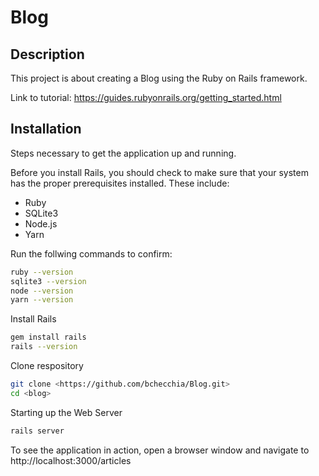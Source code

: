 # Blog

## Description

This project is about creating a Blog using the Ruby on Rails framework. 

Link to tutorial: <https://guides.rubyonrails.org/getting_started.html> 

## Installation

Steps necessary to get the application up and running.

Before you install Rails, you should check to make sure that your system has the proper prerequisites installed. These include:

* Ruby
* SQLite3
* Node.js
* Yarn

Run the follwing commands to confirm:

```bash
ruby --version
sqlite3 --version
node --version
yarn --version
```
Install Rails
```bash
gem install rails
rails --version
```
Clone respository 
```bash
git clone <https://github.com/bchecchia/Blog.git>
cd <blog>
```
Starting up the Web Server 
```bash
rails server
```
To see the application in action, open a browser window and navigate to http://localhost:3000/articles
